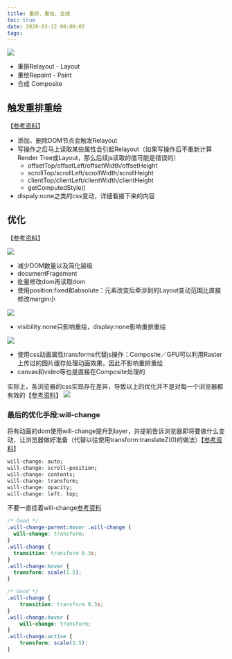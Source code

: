 ```yaml
---
title: 重排、重绘、合成
toc: true
date: 2020-03-12 00:00:02
tags:
---
```


![](/img/Snip20200312_1.png)

* 重排Relayout - Layout
* 重绘Repaint - Paint
* 合成 Composite


## 触发重排重绘
【[参考资料](https://www.ruanyifeng.com/blog/2015/09/web-page-performance-in-depth.html)】
* 添加、删除DOM节点会触发Relayout
* 写操作之后马上读取某些属性会引起Relayout（如果写操作后不重新计算Render Tree或Layout，那么后续js读取的值可能是错误的）
  * offsetTop/offsetLeft/offsetWidth/offsetHeight
  * scrollTop/scrollLeft/scrollWidth/scrollHeight
  * clientTop/clientLeft/clientWidth/clientHeight
  * getComputedStyle()
* dispaly:none之类的css变动，详细看接下来的内容



## 优化
【[参考资料](https://developers.google.com/web/fundamentals/performance/rendering?hl=zh-CN)】

![](/img/Snip20200312_4.png)
* 减少DOM数量以及简化层级
* documentFragement
* 批量修改dom再读取dom
* 使用position:fixed和absolute：元素改变后牵涉到的Layout变动范围比直接修改margin小


![](/img/Snip20200312_5.png)
* visibility:none只影响重绘，display:none影响重排重绘

![](/img/Snip20200312_6.png)
* 使用css动画属性transforms代替js操作：Composite／GPU可以利用Raster上传过的图片缓存处理动画效果，因此不影响重排重绘
* canvas和video等也是直接在Composite处理的


实际上，各浏览器的css实现存在差异，导致以上的优化并不是对每一个浏览器都有效的【[参考资料](https://csstriggers.com/)】
![](/img/Snip20200312_7.png)


### 最后的优化手段:will-change
将有动画的dom使用will-change提升到layer，并提前告诉浏览器即将要做什么变动，让浏览器做好准备（代替以往使用transform:translateZ(0)的做法）【[参考资料](https://developer.mozilla.org/en-US/docs/Web/CSS/will-change)】


```css
will-change: auto;
will-change: scroll-position;
will-change: contents;
will-change: transform;
will-change: opacity;
will-change: left, top;
```

不要一直挂着will-change[参考资料](https://blog.lbinin.com/frontEnd/CSS/will-change.html)
```css
/* Good */
.will-change-parent:hover .will-change {
  will-change: transform;
}
.will-change {
  transition: transform 0.3s;
}
.will-change:hover {
  transform: scale(1.5);
}

/* Good */
.will-change {
	transition: transform 0.3s;
}
.will-change:hover {
	will-change: transform;
}
.will-change:active {
	transform: scale(1.5);
}
```